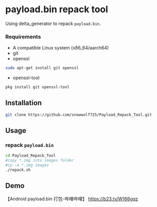 # payload.bin repack tool

Using delta_generator to repack `payload.bin`.

### Requirements

- A compatible Linux system (x86_64/aarch64)
- git
- openssl
```bash
sudo apt-get install git openssl
```
- openssl-tool

```bash
pkg install git openssl-tool
```

## Installation
```bash
git clone https://github.com/snowwolf725/Payload_Repack_Tool.git
```

## Usage

### repack `payload.bin`

```bash
cd Payload_Repack_Tool
#copy *.img into images folder
#cp -a *.img images
./repack.sh
```
## Demo
【Android payload.bin 打包-哔哩哔哩】 https://b23.tv/W166gqz
